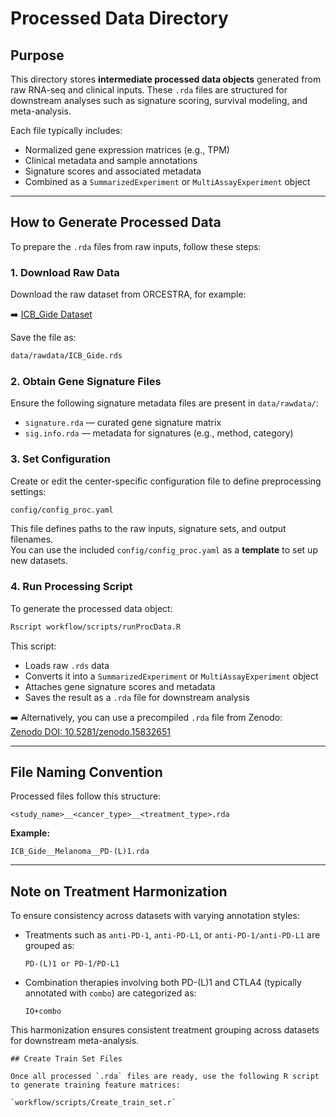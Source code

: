 # Processed Data Directory

## Purpose

This directory stores **intermediate processed data objects** generated from raw RNA-seq and clinical inputs. These `.rda` files are structured for downstream analyses such as signature scoring, survival modeling, and meta-analysis.

Each file typically includes:

- Normalized gene expression matrices (e.g., TPM)
- Clinical metadata and sample annotations
- Signature scores and associated metadata
- Combined as a `SummarizedExperiment` or `MultiAssayExperiment` object

---

## How to Generate Processed Data

To prepare the `.rda` files from raw inputs, follow these steps:

### 1. Download Raw Data

Download the raw dataset from ORCESTRA, for example:

➡️ [ICB_Gide Dataset](https://www.orcestra.ca/clinical_icb/62f29e85be1b2e72a9c177f4)

Save the file as:
```bash
data/rawdata/ICB_Gide.rds
```

### 2. Obtain Gene Signature Files

Ensure the following signature metadata files are present in `data/rawdata/`:

- `signature.rda` — curated gene signature matrix  
- `sig.info.rda` — metadata for signatures (e.g., method, category)

### 3. Set Configuration

Create or edit the center-specific configuration file to define preprocessing settings:

```bash
config/config_proc.yaml
```

This file defines paths to the raw inputs, signature sets, and output filenames.  
You can use the included `config/config_proc.yaml` as a **template** to set up new datasets.

### 4. Run Processing Script

To generate the processed data object:

```bash
Rscript workflow/scripts/runProcData.R
```

This script:

- Loads raw `.rds` data
- Converts it into a `SummarizedExperiment` or `MultiAssayExperiment` object
- Attaches gene signature scores and metadata
- Saves the result as a `.rda` file for downstream analysis

➡️ Alternatively, you can use a precompiled `.rda` file from Zenodo:  
[Zenodo DOI: 10.5281/zenodo.15832651](https://zenodo.org/records/15832652)

---

## File Naming Convention

Processed files follow this structure:

```
<study_name>__<cancer_type>__<treatment_type>.rda
```

**Example:**
```
ICB_Gide__Melanoma__PD-(L)1.rda
```

---

## Note on Treatment Harmonization

To ensure consistency across datasets with varying annotation styles:

- Treatments such as `anti-PD-1`, `anti-PD-L1`, or `anti-PD-1/anti-PD-L1` are grouped as:
  ```
  PD-(L)1 or PD-1/PD-L1
  ```

- Combination therapies involving both PD-(L)1 and CTLA4 (typically annotated with `combo`) are categorized as:
  ```
  IO+combo
  ```

This harmonization ensures consistent treatment grouping across datasets for downstream meta-analysis.

```
## Create Train Set Files

Once all processed `.rda` files are ready, use the following R script to generate training feature matrices:

`workflow/scripts/Create_train_set.r`

